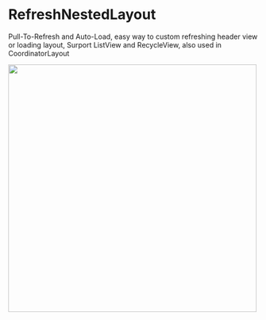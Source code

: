 # RefreshNestedLayout
Pull-To-Refresh and Auto-Load, easy way to custom refreshing header view or loading layout, Surport ListView and RecycleView, also used in CoordinatorLayout

<img src='https://github.com/YcdYng/RefreshLayout/blob/master/screenshot.gif' height='500'/>
